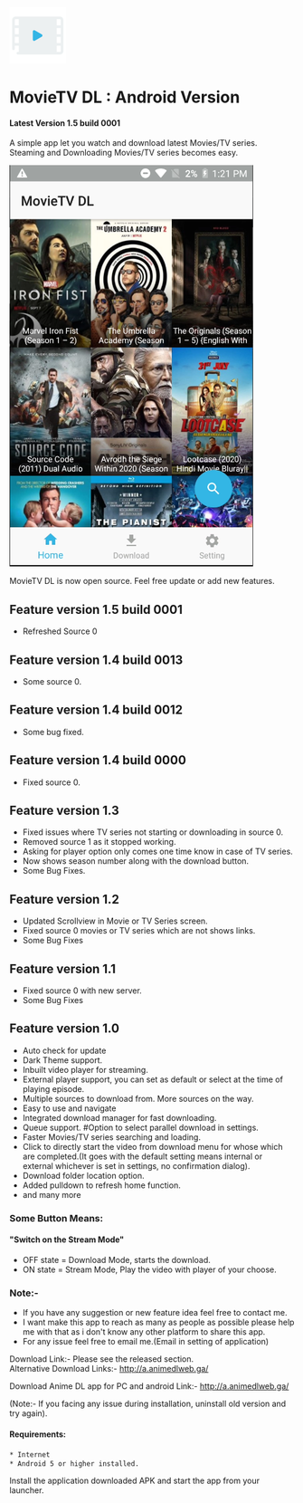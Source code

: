 ![Banner](images/icon.png)<br>
# MovieTV DL : Android Version
#### Latest Version 1.5 build 0001
A simple app let you watch and download latest Movies/TV series.
Steaming and Downloading Movies/TV series becomes easy.

![screenshot](images/screenshot.png "screenshot")

MovieTV DL is now open source. Feel free update or add new features.

## Feature version 1.5 build 0001
* Refreshed Source 0

## Feature version 1.4 build 0013
* Some source 0.

## Feature version 1.4 build 0012
* Some bug fixed.

## Feature version 1.4 build 0000
* Fixed source 0.

## Feature version 1.3
* Fixed issues where TV series not starting or downloading in source 0.
* Removed source 1 as it stopped working.
* Asking for player option only comes one time know in case of TV series.
* Now shows season number along with the download button.
* Some Bug Fixes.

## Feature version 1.2
* Updated Scrollview in Movie or TV Series screen.
* Fixed source 0 movies or TV series which are not shows links.
* Some Bug Fixes

## Feature version 1.1
* Fixed source 0 with new server.
* Some Bug Fixes

## Feature version 1.0
* Auto check for update
* Dark Theme support.
* Inbuilt video player for streaming.
* External player support, you can set as default or select at the time of playing episode.
* Multiple sources to download from. More sources on the way.
* Easy to use and navigate
* Integrated download manager for fast downloading.
* Queue support. #Option to select parallel download in settings.
* Faster Movies/TV series searching and loading.
* Click to directly start the video from download menu for whose which are completed.(It goes with the default setting means internal or external whichever is set in settings, no confirmation dialog).
* Download folder location option.
* Added pulldown to refresh home function.
* and many more

### Some Button Means:
#### "Switch on the Stream Mode"
* OFF state = Download Mode, starts the download.
* ON state = Stream Mode, Play the video with player of your choose.


### Note:-
* If you have any suggestion or new feature idea feel free to contact me.
* I want make this app to reach as many as people as possible please help me with that as i don't know any other platform to share this app.
* For any issue feel free to email me.(Email in setting of application)

Download Link:- Please see the released section.<br>
Alternative Download Links:- http://a.animedlweb.ga/

Download Anime DL app for PC and android Link:- http://a.animedlweb.ga/

(Note:- If you facing any issue during installation, uninstall old version and try again).


#### Requirements:
    * Internet
    * Android 5 or higher installed.
   
	
Install the application downloaded APK and start the app from your launcher.

